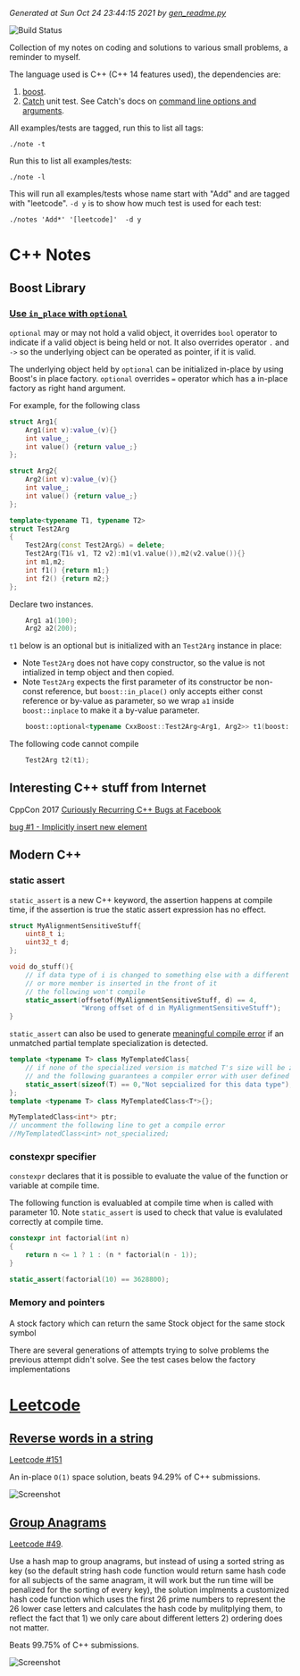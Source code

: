 *Generated at Sun Oct 24 23:44:15 2021 by [gen_readme.py](gen_readme.py)*

![Build Status](https://github.com/murphytalk/coding_notes/actions/workflows/cmake.yml/badge.svg)

Collection of my notes on coding and solutions to various small problems, a reminder to myself.

The language used is C++ (C++ 14 features used), the dependencies are:

 1. [boost](http://www.boost.org/).
 1. [Catch](https://github.com/philsquared/Catch) unit test. See Catch's docs on [command line options and arguments](https://github.com/philsquared/Catch/blob/master/docs/command-line.md).

All examples/tests are tagged, run this to list all tags:

```
./note -t 
```
Run this to list all examples/tests:

```
./note -l
```
This will run all examples/tests whose name start with "Add" and are tagged with "leetcode". `-d y` is to show how much test is used for each test:

```
./notes 'Add*' '[leetcode]'  -d y
```

# C++ Notes

## Boost Library


### [Use `in_place` with `optional`](src/c++notes/boost.cpp#L17)

`optional` may or may not hold a valid object, it overrides `bool` operator to indicate if a valid object is being held or not. 
It also overrides operator `.` and `->` so the underlying object can be operated as pointer, if it is valid.

The underlying object held by `optional` can be initialized in-place by using Boost's in place factory. 
`optional` overrides `=` operator which has a in-place factory as right hand argument.

For example, for the following class

```c++
struct Arg1{
    Arg1(int v):value_(v){}
    int value_;
    int value() {return value_;}
};

struct Arg2{
    Arg2(int v):value_(v){}
    int value_;
    int value() {return value_;}
};

template<typename T1, typename T2>
struct Test2Arg
{
    Test2Arg(const Test2Arg&) = delete;
    Test2Arg(T1& v1, T2 v2):m1(v1.value()),m2(v2.value()){}
    int m1,m2;
    int f1() {return m1;}
    int f2() {return m2;}
};
```



Declare two instances.



```c++
    Arg1 a1(100);
    Arg2 a2(200);
```


`t1` below is an optional but is initialized with an `Test2Arg` instance in place:
- Note `Test2Arg` does not have copy constructor, so the value is not intialized in temp object and then copied.
- Note `Test2Arg` expects the first parameter of its constructor be non-const reference, but `boost::in_place()` only accepts either const reference
  or by-value as parameter, so we wrap `a1` inside `boost::inplace` to make it a by-value parameter.

```c++
    boost::optional<typename CxxBoost::Test2Arg<Arg1, Arg2>> t1(boost::in_place(boost::ref(a1), a2));
```


The following code cannot compile
```c++
    Test2Arg t2(t1);
```

## Interesting C++ stuff from Internet

CppCon 2017 [Curiously Recurring C++ Bugs at Facebook](https://www.youtube.com/watch?v=3MB2iiCkGxg&t=184s)

[bug #1 - Implicitly insert new element](src/c++notes/cpp-con/fb-recurring-bugs.cpp#L11)
 
## Modern C++

### static assert

 `static_assert` is a new C++ keyword, the assertion happens at compile time, if the assertion is true the static assert expression has no effect.

```c++
struct MyAlignmentSensitiveStuff{
    uint8_t i;
    uint32_t d;
};

void do_stuff(){
    // if data type of i is changed to something else with a different size,
    // or more member is inserted in the front of it
    // the following won't compile
    static_assert(offsetof(MyAlignmentSensitiveStuff, d) == 4,
                  "Wrong offset of d in MyAlignmentSensitiveStuff");
}
```

  `static_assert` can also be used to generate [meaningful compile error](src/c++notes/modern-c++/cxx11.cpp#L32) if an unmatched partial template specialization is detected.
 
```c++
template <typename T> class MyTemplatedClass{
    // if none of the specialized version is matched T's size will be zero
    // and the following guarantees a compiler error with user defined error message
    static_assert(sizeof(T) == 0,"Not sepcialized for this data type");
};
template <typename T> class MyTemplatedClass<T*>{};

MyTemplatedClass<int*> ptr;
// uncomment the following line to get a compile error
//MyTemplatedClass<int> not_specialized;
```

### constexpr specifier
`constexpr`  declares that it is possible to evaluate the value of the function or variable at compile time.

The following function is evaluabled at compile time when is called with parameter 10. Note `static_assert` is used to check that value is evalulated correctly at compile time.

```c++
constexpr int factorial(int n)
{
    return n <= 1 ? 1 : (n * factorial(n - 1));
}

static_assert(factorial(10) == 3628800);

```

### Memory and pointers
  

#### 
 A stock factory which can return the same Stock object for the same stock symbol
 
 There are several generations of attempts trying to solve problems the previous attempt didn't solve.
 See the test cases below the factory implementations
 
 
# [Leetcode](https://leetcode.com/)

## [Reverse words in a string](src/leetcode/reverse_words.cpp#L12)

[Leetcode #151](https://leetcode.com/problems/reverse-words-in-a-string/)

An in-place `O(1)` space solution, beats 94.29% of C++ submissions.

 ![Screenshot](img/leetcode/RevserseWordsInString.PNG)


## [Group Anagrams](src/leetcode/group_anagrams.cpp#L15)

[Leetcode #49](https://leetcode.com/problems/anagrams/).

Use a hash map to group anagrams, but instead of using a sorted string as key (so the default string hash code function would return same hash code for all subjects of the same anagram, it will work but the run time will be penalized for the sorting of every key), the solution implments a customized hash code function which uses the first 26 prime numbers to represent the 26 lower case letters and calculates the hash code by mulitplying them, to reflect the fact that 1) we only care about different letters 2) ordering does not matter.

Beats 99.75% of C++ submissions.

 ![Screenshot](img/leetcode/Anagrams.PNG)



